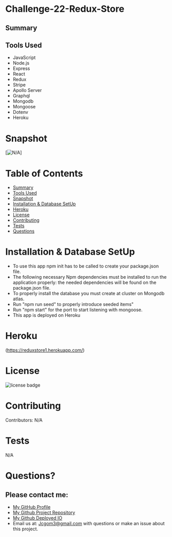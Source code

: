 # Challenge-22-Redux-Store



## Summary



## Tools Used

* JavaScript
* Node.js
* Express
* React
* Redux
* Stripe
* Apollo Server
* Graphql
* Mongodb
* Mongoose
* Dotenv
* Heroku



# Snapshot

[![N/A]()]




# Table of Contents 
* [Summary](#Summary)
* [Tools Used](#Tools)
* [Snapshot](#Snapshot)
* [Installation & Database SetUp](#Installation)
* [Heroku](#Heroku)
* [License](#license)
* [Contributing](#contributing)
* [Tests](#tests)
* [Questions](#questions)

# Installation & Database SetUp
* To use this app npm init has to be called to create your package.json file.
* The following necessary Npm dependencies must be installed to run the application properly: the needed dependencies will be found on the package.json file.
* To properly install the database you must create at cluster on Mongodb atlas.
* Run "npm run seed" to properly introduce seeded items"
* Run "npm start" for the port to start listening with mongoose.
* This app is deployed on Heroku




# Heroku


(https://reduxstore1.herokuapp.com/)


# License
![license badge](https://img.shields.io/badge/license-MIT-brightgreen)

# Contributing
​Contributors: N/A

# Tests
N/A

# Questions?
## Please contact me:
  * [My GitHub Profile](https://github.com/bpoole83)
  * [My Github Project Repository](https://github.com/BPoole83/redux-store)
  * [My Github Deployed IO](https://jcgom3.github.io/Challenge-22-Redux-Store/)
  * Email us at: [Jcgom3@gmail.com](mailto:Jcgom3@gmail.com) with questions or make an issue about this project.

